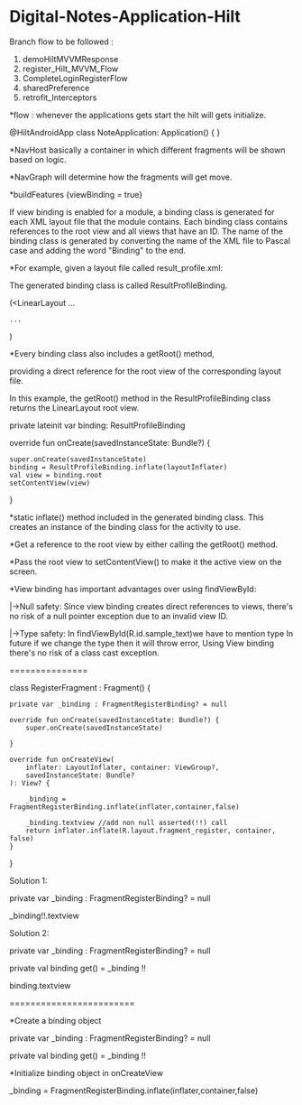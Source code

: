 # Digital-Notes-Application-Hilt


Branch flow to be followed :
1) demoHiltMVVMResponse
2) register_Hilt_MVVM_Flow
3) CompleteLoginRegisterFlow
4) sharedPreference
5) retrofit_Interceptors



*flow :
whenever the applications gets start the hilt will gets initialize.

@HiltAndroidApp
class NoteApplication: Application() {
}


*NavHost basically a container in which different fragments will be shown based on logic.

*NavGraph will determine how the fragments will get move.

*buildFeatures {viewBinding = true}

If view binding is enabled for a module, 
a binding class is generated for each XML layout file that the module contains.
Each binding class contains references to the root view and all views that have an ID. 
The name of the binding class is generated by converting the name of the XML file to Pascal case and adding the word "Binding" to the end.

*For example, given a layout file called result_profile.xml:

The generated binding class is called ResultProfileBinding.

(<LinearLayout
        ...
               
    ...
               
</LinearLayout>)



*Every binding class also includes a getRoot() method,

 providing a direct reference for the root view of the corresponding layout file. 
 
 In this example, the getRoot() method in the ResultProfileBinding class returns the LinearLayout root view.

private lateinit var binding: ResultProfileBinding

override fun onCreate(savedInstanceState: Bundle?) {

    super.onCreate(savedInstanceState)
    binding = ResultProfileBinding.inflate(layoutInflater)
    val view = binding.root
    setContentView(view)
    
}


*static inflate() method included in the generated binding class. 
 This creates an instance of the binding class for the activity to use.

*Get a reference to the root view by either calling the getRoot() method.

*Pass the root view to setContentView() to make it the active view on the screen.

*View binding has important advantages over using findViewById:

 |->Null safety: Since view binding creates direct references to views, 
    there's no risk of a null pointer exception due to an invalid view ID.

 |->Type safety: In findViewById<TextView>(R.id.sample_text)we have to mention type 
                 In future if we change the type then it will throw error,
                 Using View binding there's no risk of a class cast exception. 




===============
  
class RegisterFragment : Fragment() {

    private var _binding : FragmentRegisterBinding? = null

    override fun onCreate(savedInstanceState: Bundle?) {
        super.onCreate(savedInstanceState)

    }

    override fun onCreateView(
        inflater: LayoutInflater, container: ViewGroup?,
        savedInstanceState: Bundle?
    ): View? {

        _binding = FragmentRegisterBinding.inflate(inflater,container,false)

        _binding.textview //add non null asserted(!!) call 
        return inflater.inflate(R.layout.fragment_register, container, false)
    }

}


Solution 1:

 private var _binding : FragmentRegisterBinding? = null
  
 _binding!!.textview



Solution 2:

 private var _binding : FragmentRegisterBinding? = null
  
 private val binding get() = _binding !!

 binding.textview

========================

 *Create a binding object

 private var _binding : FragmentRegisterBinding? = null
  
 private val binding get() = _binding !!

 *Initialize binding object in onCreateView

 _binding = FragmentRegisterBinding.inflate(inflater,container,false)
